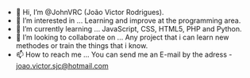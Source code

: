 - 👋 Hi, I’m @JohnVRC (João Victor Rodrigues).
- 👀 I’m interested in ... Learning and improve at the programming area.
- 🌱 I’m currently learning ... JavaScript, CSS, HTML5, PHP and Python.
- 💞️ I’m looking to collaborate on ... Any project that i can learn new methodes or train the things that i know.
- 📫 How to reach me ... You can send me an E-mail by the adress - joao.victor.sjc@hotmail.com

<!---
JohnVRC/JohnVRC is a ✨ special ✨ repository because its `README.md` (this file) appears on your GitHub profile.
You can click the Preview link to take a look at your changes.
--->
